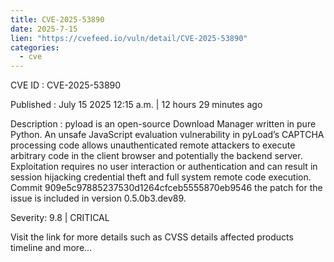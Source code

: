 ```yaml
--- 
title: CVE-2025-53890
date: 2025-7-15
lien: "https://cvefeed.io/vuln/detail/CVE-2025-53890"
categories:
  - cve
---
```


CVE ID : CVE-2025-53890

Published :  July 15
2025
12:15 a.m. | 12 hours
29 minutes ago

Description : pyload is an open-source Download Manager written in pure Python. An unsafe JavaScript evaluation vulnerability in pyLoad’s CAPTCHA processing code allows unauthenticated remote attackers to execute arbitrary code in the client browser and potentially the backend server. Exploitation requires no user interaction or authentication and can result in session hijacking
credential theft
and full system remote code execution. Commit 909e5c97885237530d1264cfceb5555870eb9546
the patch for the issue
is included in version 0.5.0b3.dev89.

Severity: 9.8 | CRITICAL

Visit the link for more details
such as CVSS details
affected products
timeline
and more...
